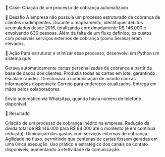 
📌 Case: Criação de um processo de cobrança automatizado

🔹 Desafio
A empresa não possuía um processo estruturado de cobrança de clientes inadimplentes. Durante o mapeamento, identifiquei débitos acumulados desde 2016, totalizando aproximadamente R$ 146.000 e envolvendo 630 pessoas. Além da falta de um fluxo definido, os custos com possíveis serviços externos de cobrança (como Serasa) eram elevados.

🔹 Ação
Para estruturar e otimizar esse processo, desenvolvi em Python um sistema que:

Gerava automaticamente cartas personalizadas de cobrança a partir da base de dados dos clientes.
Produzia todas as cartas em lote, garantindo escala e rapidez.
Direcionava a comunicação de acordo com as informações disponíveis:
Correio para endereços atualizados.
Entrega em mãos pelos colaboradores.

Envio automático via WhatsApp, quando havia número de telefone disponível.

🔹 Resultado

Criação de um processo de cobrança inédito na empresa.
Redução da dívida total de R$ 146.000 para R$ 84.000 até o momento (e em contínua redução).
Diminuição dos gastos com serviços externos de cobrança.
Agilidade no fluxo, permitindo que centenas de cartas fossem geradas em uma única execução.
Uso prático e estratégico dos canais de contato disponíveis, aumentando a efetividade da comunicação.
